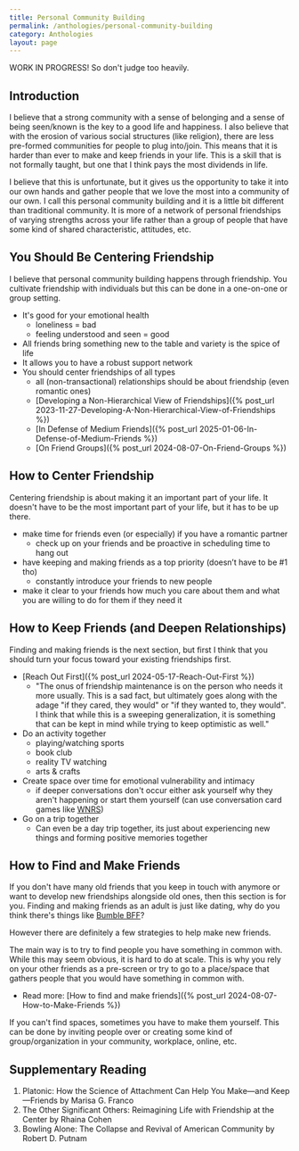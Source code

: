 ```yaml
---
title: Personal Community Building
permalink: /anthologies/personal-community-building
category: Anthologies
layout: page
---
```


WORK IN PROGRESS! So don't judge too heavily.

## Introduction

I believe that a strong community with a sense of belonging and a sense of being seen/known is the key to a good life and happiness. I also believe that with the erosion of various social structures (like religion), there are less pre-formed communities for people to plug into/join. This means that it is harder than ever to make and keep friends in your life. This is a skill that is not formally taught, but one that I think pays the most dividends in life.

I believe that this is unfortunate, but it gives us the opportunity to take it into our own hands and gather people that we love the most into a community of our own. I call this personal community building and it is a little bit different than traditional community. It is more of a network of personal friendships of varying strengths across your life rather than a group of people that have some kind of shared characteristic, attitudes, etc.

## You Should Be Centering Friendship

I believe that personal community building happens through friendship. You cultivate friendship with individuals but this can be done in a one-on-one or group setting.

* It's good for your emotional health
    * loneliness = bad
    * feeling understood and seen = good
* All friends bring something new to the table and variety is the spice of life
* It allows you to have a robust support network
* You should center friendships of all types
    * all (non-transactional) relationships should be about friendship (even romantic ones)
    * [Developing a Non-Hierarchical View of Friendships]({% post_url 2023-11-27-Developing-A-Non-Hierarchical-View-of-Friendships %})
    * [In Defense of Medium Friends]({% post_url 2025-01-06-In-Defense-of-Medium-Friends %})
    * [On Friend Groups]({% post_url 2024-08-07-On-Friend-Groups %})

## How to Center Friendship

Centering friendship is about making it an important part of your life. It doesn't have to be the most important part of your life, but it has to be up there.

* make time for friends even (or especially) if you have a romantic partner
    * check up on your friends and be proactive in scheduling time to hang out
* have keeping and making friends as a top priority (doesn’t have to be #1 tho)
    * constantly introduce your friends to new people
* make it clear to your friends how much you care about them and what you are willing to do for them if they need it

## How to Keep Friends (and Deepen Relationships)

Finding and making friends is the next section, but first I think that you should turn your focus toward your existing friendships first.

* [Reach Out First]({% post_url 2024-05-17-Reach-Out-First %})
    * "The onus of friendship maintenance is on the person who needs it more usually. This is a sad fact, but ultimately goes along with the adage "if they cared, they would" or "if they wanted to, they would". I think that while this is a sweeping generalization, it is something that can be kept in mind while trying to keep optimistic as well."
* Do an activity together
    * playing/watching sports
    * book club
    * reality TV watching
    * arts & crafts
* Create space over time for emotional vulnerability and intimacy
    * if deeper conversations don't occur either ask yourself why they aren't happening or start them yourself (can use conversation card games like [WNRS](https://www.werenotreallystrangers.com/))
* Go on a trip together
    * Can even be a day trip together, its just about experiencing new things and forming positive memories together

## How to Find and Make Friends

If you don't have many old friends that you keep in touch with anymore or want to develop new friendships alongside old ones, then this section is for you. Finding and making friends as an adult is just like dating, why do you think there's things like [Bumble BFF](https://bumble.com/en-us/bff)?

However there are definitely a few strategies to help make new friends.

The main way is to try to find people you have something in common with. While this may seem obvious, it is hard to do at scale. This is why you rely on your other friends as a pre-screen or try to go to a place/space that gathers people that you would have something in common with.
* Read more: [How to find and make friends]({% post_url 2024-08-07-How-to-Make-Friends %})

If you can't find spaces, sometimes you have to make them yourself. This can be done by inviting people over or creating some kind of group/organization in your community, workplace, online, etc.

## Supplementary Reading

1. Platonic: How the Science of Attachment Can Help You Make—and Keep—Friends by Marisa G. Franco
2. The Other Significant Others: Reimagining Life with Friendship at the Center by Rhaina Cohen
3. Bowling Alone: The Collapse and Revival of American Community by Robert D. Putnam